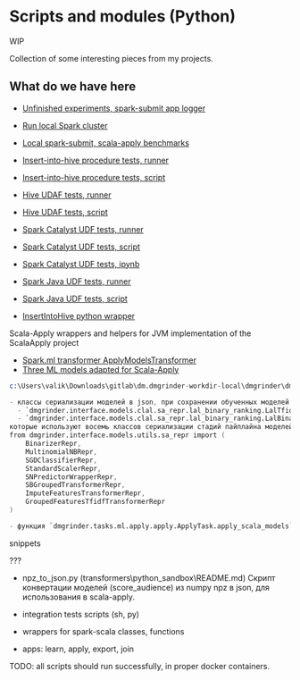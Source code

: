 # Scripts and modules (Python)

WIP

Collection of some interesting pieces from my projects.

## What do we have here

- [Unfinished experiments, spark-submit app logger](./spark-submit-app-logger/readme.md)

- [Run local Spark cluster](./run-spark-local/run-spark-standalone.sh)
- [Local spark-submit, scala-apply benchmarks](./run-spark-local/spark-submit-scala-apply-test.sh)

- [Insert-into-hive procedure tests, runner](./run-spark-local/spark-submit-writer-test.sh)
- [Insert-into-hive procedure tests, script](./run-spark-local/writer_test.py)

- [Hive UDAF tests, runner](./run-spark-local/spark-submit-hive-udaf-test.sh)
- [Hive UDAF tests, script](./run-spark-local/hive_udaf_test.py)

- [Spark Catalyst UDF tests, runner](./run-spark-local/spark-submit-catalyst-udf-test.sh)
- [Spark Catalyst UDF tests, script](./run-spark-local/catalyst_udf_test.py)
- [Spark Catalyst UDF tests, ipynb](./run-spark-local/catalyst_udf_test.ipynb)

- [Spark Java UDF tests, runner](./run-spark-local/spark-submit-java-udf-test.sh)
- [Spark Java UDF tests, script](./run-spark-local/java_udf_test.py)

- [InsertIntoHive python wrapper](luigi-pyspark-apps/spark_utils.py#insert_into_hive)

Scala-Apply wrappers and helpers for JVM implementation of the ScalaApply project
- [Spark.ml transformer ApplyModelsTransformer](luigi-pyspark-apps/scala_apply/apply_models_transformer.py#ApplyModelsTransformer)
- [Three ML models adapted for Scala-Apply](luigi-pyspark-apps/scala_apply/ml_models_binary_rank.py)

```s
c:\Users\valik\Downloads\gitlab\dm.dmgrinder-workdir-local\dmgrinder\dmgrinder\interface\models\__init__.py

- классы сериализации моделей в json, при сохранении обученных моделей
  - `dmgrinder.interface.models.clal.sa_repr.lal_binary_ranking.LalTfidfScaledSgdcRepr`
  - `dmgrinder.interface.models.clal.sa_repr.lal_binary_ranking.LalBinarizedMultinomialNbRepr`
которые используют восемь классов сериализации стадий пайплайна моделей
from dmgrinder.interface.models.utils.sa_repr import (
    BinarizerRepr,
    MultinomialNBRepr,
    SGDClassifierRepr,
    StandardScalerRepr,
    SNPredictorWrapperRepr,
    SBGroupedTransformerRepr,
    ImputeFeaturesTransformerRepr,
    GroupedFeaturesTfidfTransformerRepr
)

- функция `dmgrinder.tasks.ml.apply.apply.ApplyTask.apply_scala_models`;

```
snippets

???

- npz_to_json.py (transformers\python_sandbox\README.md)
Скрипт конвертации моделей (score_audience) из numpy npz в json, для использования в scala-apply.

- integration tests scripts (sh, py)
- wrappers for spark-scala classes, functions
- apps: learn, apply, export, join

TODO: all scripts should run successfully, in proper docker containers.
